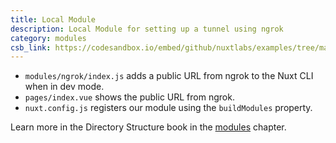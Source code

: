 ```yaml
---
title: Local Module
description: Local Module for setting up a tunnel using ngrok
category: modules
csb_link: https://codesandbox.io/embed/github/nuxtlabs/examples/tree/master/modules/local-module?fontsize=14&hidenavigation=1&module=%2Fmodules%2Fngrok%2Findex.js&theme=dark&view=editor
---
```


<example-intro></example-intro>

- `modules/ngrok/index.js` adds a public URL from ngrok to the Nuxt CLI when in dev mode.
- `pages/index.vue` shows the public URL from ngrok.
- `nuxt.config.js` registers our module using the `buildModules` property.

<base-alert type="next">

Learn more in the Directory Structure book in the [modules](/docs/directory-structure/modules) chapter.

</base-alert>

<code-sandbox :src="csb_link"></code-sandbox>
